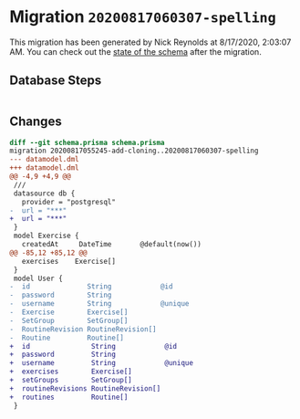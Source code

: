 # Migration `20200817060307-spelling`

This migration has been generated by Nick Reynolds at 8/17/2020, 2:03:07 AM.
You can check out the [state of the schema](./schema.prisma) after the migration.

## Database Steps

```sql

```

## Changes

```diff
diff --git schema.prisma schema.prisma
migration 20200817055245-add-cloning..20200817060307-spelling
--- datamodel.dml
+++ datamodel.dml
@@ -4,9 +4,9 @@
 ///
 datasource db {
   provider = "postgresql"
-  url = "***"
+  url = "***"
 }
 model Exercise {
   createdAt     DateTime       @default(now())
@@ -85,12 +85,12 @@
   exercises    Exercise[]
 }
 model User {
-  id              String            @id
-  password        String
-  username        String            @unique
-  Exercise        Exercise[]
-  SetGroup        SetGroup[]
-  RoutineRevision RoutineRevision[]
-  Routine         Routine[]
+  id               String            @id
+  password         String
+  username         String            @unique
+  exercises        Exercise[]
+  setGroups        SetGroup[]
+  routineRevisions RoutineRevision[]
+  routines         Routine[]
 }
```


